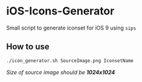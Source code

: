 # iOS-Icons-Generator
Small script to generate iconset for iOS 9 using `sips`

## How to use

```bash
./icon_generator.sh SourceImage.png IconsetName
```

*Size of source image should be <b>1024x1024</b>*
